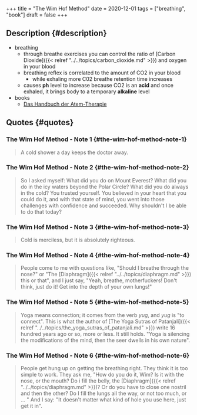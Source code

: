 +++
title = "The Wim Hof Method"
date = 2020-12-01
tags = ["breathing", "book"]
draft = false
+++

## Description {#description}

-   breathing
    -   through breathe exercises you can control the ratio of [Carbon Dioxide]({{< relref "../../topics/carbon_dioxide.md" >}}) and oxygen in your blood
    -   breathing reflex is correlated to the amount of CO2 in your blood
        -   while exhaling more C02 breathe retention time increases
    -   causes **ph** level to increase because CO2 is an **acid** and once exhaled, it brings body to a temporary **alkaline** level
-   books
    -   [Das Handbuch der Atem-Therapie](https://www.lovelybooks.de/autor/Wilfried-Ehrmann/Handbuch-der-Atem-Therapie-917154250-w/)


## Quotes {#quotes}


### The Wim Hof Method - Note 1 {#the-wim-hof-method-note-1}

> A cold shower a day keeps the doctor away.


### The Wim Hof Method - Note 2 {#the-wim-hof-method-note-2}

> So I asked myself: What did you do on Mount Everest? What did you do in the icy
> waters beyond the Polar Circle? What did you do always in the cold? You trusted
> yourself. You believed in your heart that you could do it, and with that state
> of mind, you went into those challenges with confidence and succeeded. Why
> shouldn't I be able to do that today?


### The Wim Hof Method - Note 3 {#the-wim-hof-method-note-3}

> Cold is merciless, but it is absolutely righteous.


### The Wim Hof Method - Note 4 {#the-wim-hof-method-note-4}

> People come to me with questions like, "Should I breathe through the nose?" or
> "The [Diaphragm]({{< relref "../../topics/diaphragm.md" >}}) this or that", and I just say, "Yeah, breathe, motherfuckers!
> Don't think, just do it! Get into the depth of your own lungs!"


### The Wim Hof Method - Note 5 {#the-wim-hof-method-note-5}

> Yoga means connection; it comes from the verb _yug_, and _yug_ is "to connect". This
> is what the author of [The Yoga Sutras of Patanjali]({{< relref "../../topics/the_yoga_sutras_of_patanjali.md" >}}) write 16 hundred years ago
> or so, more or less. It still holds. "Yoga is silencing the modifications of the
> mind, then the seer dwells in his own nature".


### The Wim Hof Method - Note 6 {#the-wim-hof-method-note-6}

> People get hung up on getting the breathing right. They think it is too simple
> to work. They ask me, "How do you do it, Wim? Is it with the nose, or the mouth?
> Do i fill the belly, the [Diaphragm]({{< relref "../../topics/diaphragm.md" >}})? Or do you have to close one nostril and then
> the other? Do I fill the lungs all the way, or not too much, or ... " And I say:
> "It doesn't matter what kind of hole you use here, just get it in".
